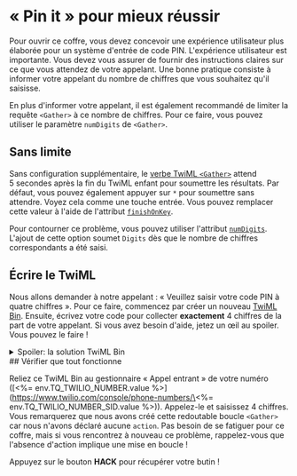 # «&nbsp;Pin it&nbsp;» pour mieux réussir

Pour ouvrir ce coffre, vous devez concevoir une expérience utilisateur plus élaborée pour un système d'entrée de code PIN. L'expérience utilisateur est importante. Vous devez vous assurer de fournir des instructions claires sur ce que vous attendez de votre appelant. Une bonne pratique consiste à informer votre appelant du nombre de chiffres que vous souhaitez qu'il saisisse.

En plus d'informer votre appelant, il est également recommandé de limiter la requête `<Gather>` à ce nombre de chiffres. Pour ce faire, vous pouvez utiliser le paramètre `numDigits` de `<Gather>`.

## Sans limite

Sans configuration supplémentaire, le [verbe TwiML `<Gather>`](https://www.twilio.com/docs/voice/twiml/gather) attend 5&nbsp;secondes après la fin du TwiML enfant pour soumettre les résultats. Par défaut, vous pouvez également appuyer sur `*` pour soumettre sans attendre. Voyez cela comme une touche entrée. Vous pouvez remplacer cette valeur à l'aide de l'attribut [`finishOnKey`](https://www.twilio.com/docs/voice/twiml/gather#finishonkey).

Pour contourner ce problème, vous pouvez utiliser l'attribut [`numDigits`](https://www.twilio.com/docs/voice/twiml/gather#numdigits). L'ajout de cette option soumet `Digits` dès que le nombre de chiffres correspondants a été saisi.

## Écrire le TwiML

Nous allons demander à notre appelant : «&nbsp;Veuillez saisir votre code PIN à quatre chiffres&nbsp;». Pour ce faire, commencez par créer un nouveau [TwiML Bin](https://www.twilio.com/console/runtime/twiml-bins). Ensuite, écrivez votre code pour collecter **exactement** 4&nbsp;chiffres de la part de votre appelant. Si vous avez besoin d'aide, jetez un œil au spoiler. Vous pouvez le faire&nbsp;!

<details>
    <summary>Spoiler: la solution TwiML Bin</summary>
```xml
<?xml version="1.0" encoding="UTF-8"?>
<Response>
    <Gather numDigits="4">
        <Say>Please enter your four digit pin</Say>
    </Gather>
</Response>
```

</details>
## Vérifier que tout fonctionne

Reliez ce TwiML Bin au gestionnaire «&nbsp;Appel entrant&nbsp;» de votre numéro (\[\<%= env.TQ_TWILIO_NUMBER.value %>](https://www.twilio.com/console/phone-numbers/\<%= env.TQ_TWILIO_NUMBER_SID.value %>)). Appelez-le et saisissez 4&nbsp;chiffres. Vous remarquerez que nous avons créé cette redoutable boucle `<Gather>` car nous n'avons déclaré aucune `action`. Pas besoin de se fatiguer pour ce coffre, mais si vous rencontrez à nouveau ce problème, rappelez-vous que l'absence d'action implique une mise en boucle&nbsp;!

Appuyez sur le bouton **HACK** pour récupérer votre butin&nbsp;!